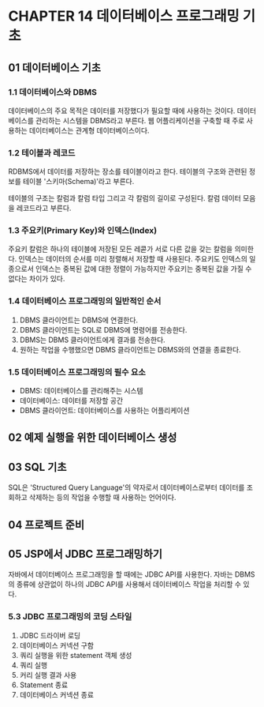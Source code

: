 # CHAPTER 14 데이터베이스 프로그래밍 기초
## 01 데이터베이스 기초
### 1.1 데이터베이스와 DBMS
데이터베이스의 주요 목적은 데이터를 저장했다가 필요할 때에 사용하는 것이다.
데이터베이스를 관리하는 시스템을 DBMS라고 부른다.
웹 어플리케이션을 구축할 때 주로 사용하는 데이터베이스는 관계형 데이터베이스이다.

### 1.2 테이블과 레코드
RDBMS에서 데이터를 저장하는 장소를 테이블이라고 한다.
테이블의 구조와 관련된 정보를 테이블 '스키마(Schema)'라고 부른다.

테이블의 구조는 칼럼과 칼럼 타입 그리고 각 칼럼의 길이로 구성된다.
칼럼 데이터 모음을 레코드라고 부른다.

### 1.3 주요키(Primary Key)와 인덱스(Index)
주요키 칼럼은 하나의 테이블에 저장된 모든 레콛가 서로 다른 값을 갖는 칼럼을 의미한다.
인덱스는 데이터의 순서를 미리 정렬해서 저장할 때 사용된다.
주요키도 인덱스의 일종으로서 인덱스는 중복된 값에 대한 정렬이 가능하지만 주요키는 중복된 값을 가질 수 없다는 차이가 있다.

### 1.4 데이터베이스 프로그래밍의 일반적인 순서
1. DBMS 클라이언트는 DBMS에 연결한다.
2. DBMS 클라이언트는 SQL로 DBMS에 명령어를 전송한다.
3. DBMS는 DBMS 클라이언트에게 결과를 전송한다.
4. 원하는 작업을 수행했으면 DBMS 클라이언트는 DBMS와의 연결을 종료한다.

### 1.5 데이터베이스 프로그래밍의 필수 요소
- DBMS: 데이터베이스를 관리해주는 시스템
- 데이터베이스: 데이터를 저장할 공간
- DBMS 클라이언트: 데이터베이스를 사용하는 어플리케이션

## 02 예제 실행을 위한 데이터베이스 생성

## 03 SQL 기초
SQL은 'Structured Query Language'의 약자로서 데이터베이스로부터 데이터를 조회하고 삭제하는 등의 작업을 수행할 때 사용하는 언어이다.

## 04 프로젝트 준비

## 05 JSP에서 JDBC 프로그래밍하기
자바에서 데이터베이스 프로그래밍을 할 때에는 JDBC API를 사용한다.
자바는 DBMS의 종류에 상관없이 하나의 JDBC API를 사용해서 데이터베이스 작업을 처리할 수 있다.

### 5.3 JDBC 프로그래밍의 코딩 스타일
1. JDBC 드라이버 로딩
2. 데이터베이스 커넥션 구함
3. 쿼리 실행을 위한 statement 객체 생성
4. 쿼리 실행
5. 커리 실행 결과 사용
6. Statement 종료
7. 데이터베이스 커넥션 종료


